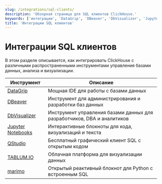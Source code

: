 ```yaml
---
slug: /integrations/sql-clients/
description: 'Обзорная страница для SQL клиентов ClickHouse.'
keywords: ['интеграции', 'DataGrip', 'DBeaver', 'DbVisualizer', 'Jupyter Notebooks', 'QStudio', 'TABLUM.IO', 'marimo']
title: 'Интеграции SQL клиентов'
---
```



# Интеграции SQL клиентов

В этом разделе описывается, как интегрировать ClickHouse с различными распространенными инструментами управления базами данных, анализа и визуализации.

| Инструмент                                          | Описание                                                  |
|-----------------------------------------------------|-----------------------------------------------------------|
| [DataGrip](/integrations/datagrip)                  | Мощная IDE для работы с базами данных                     |
| [DBeaver](/integrations/dbeaver)                    | Инструмент для администрирования и разработки баз данных   |
| [DbVisualizer](/integrations/dbvisualizer)          | Инструмент управления базами данных для разработчиков, DBA и аналитиков |
| [Jupyter Notebooks](/integrations/jupysql)          | Интерактивные блокноты для кода, визуализаций и текста    |
| [QStudio](/integrations/qstudio)                    | Бесплатный графический клиент SQL с открытым кодом        |
| [TABLUM.IO](/integrations/tablumio)                 | Облачная платформа для визуализации данных                |
| [marimo](/integrations/marimo)                      | Открытый реактивный блокнот для Python с встроенным SQL   |
